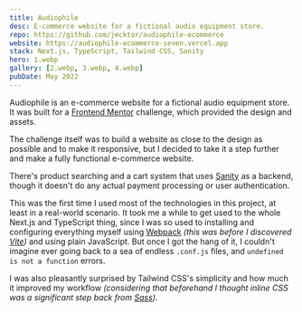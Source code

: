 ```yaml
---
title: Audiophile
desc: E-commerce website for a fictional audio equipment store.
repo: https://github.com/jecktor/audiophile-ecommerce
website: https://audiophile-ecommerce-seven.vercel.app
stack: Next.js, TypeScript, Tailwind CSS, Sanity
hero: 1.webp
gallery: [2.webp, 3.webp, 4.webp]
pubDate: May 2022
---
```


Audiophile is an e-commerce website for a fictional audio equipment store. It was built for a [Frontend Mentor](https://www.frontendmentor.io/) challenge, which provided the design and assets.

The challenge itself was to build a website as close to the design as possible and to make it responsive, but I decided to take it a step further and make a fully functional e-commerce website.

There's product searching and a cart system that uses [Sanity](https://www.sanity.io/) as a backend, though it doesn't do any actual payment processing or user authentication.

This was the first time I used most of the technologies in this project, at least in a real-world scenario. It took me a while to get used to the whole Next.js and TypeScript thing, since I was so used to installing and configuring everything myself using [Webpack](https://webpack.js.org/) _(this was before I discovered [Vite](https://vitejs.dev/))_ and using plain JavaScript. But once I got the hang of it, I couldn't imagine ever going back to a sea of endless `.conf.js` files, and `undefined is not a function` errors.

I was also pleasantly surprised by Tailwind CSS's simplicity and how much it improved my workflow _(considering that beforehand I thought inline CSS was a significant step back from [Sass](https://sass-lang.com/))._
